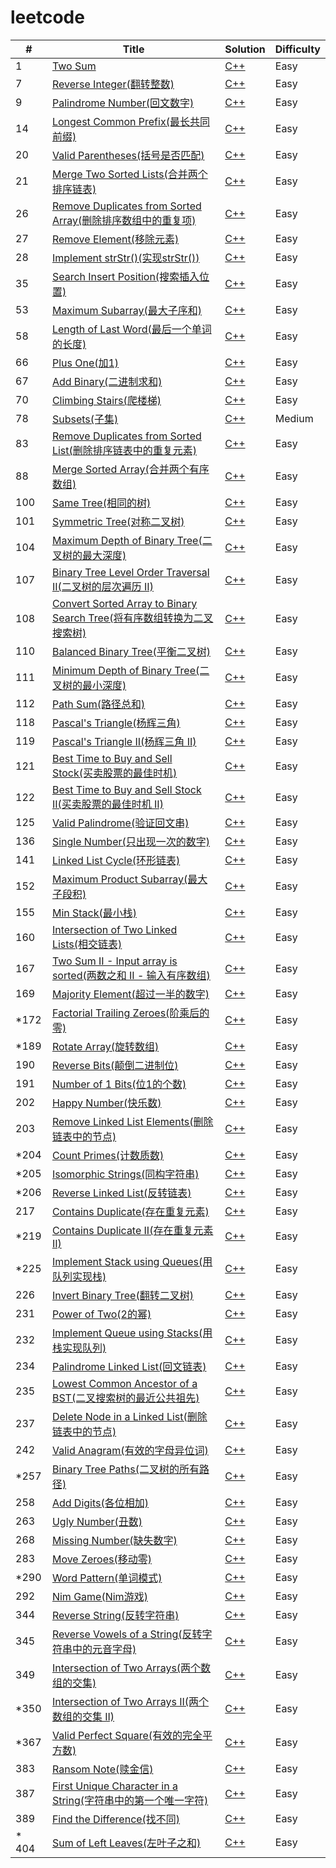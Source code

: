 # leetcode


| # | Title | Solution | Difficulty |
|---| ----- | -------- | ---------- |
|1|[Two Sum](https://leetcode.com/problems/two-sum/description/) | [C++](./algorithms/cpp/001_twoSum.cpp)|Easy|
|7|[Reverse Integer(翻转整数)](https://leetcode.com/problems/reverse-integer/description/) | [C++](./algorithms/cpp/007_reverse.cpp)|Easy|
|9|[Palindrome Number(回文数字)](https://leetcode.com/problems/palindrome-number/description/) | [C++](./algorithms/cpp/009_isPalindrome.cpp)|Easy|
|14|[Longest Common Prefix(最长共同前缀)](https://leetcode.com/problems/longest-common-prefix/description/) | [C++](./algorithms/cpp/014_longestCommonPrefix.cpp)|Easy|
|20|[Valid Parentheses(括号是否匹配)](https://leetcode.com/problems/valid-parentheses/description/) | [C++](./algorithms/cpp/020_isValid.cpp)|Easy|
|21|[Merge Two Sorted Lists(合并两个排序链表)](https://leetcode.com/problems/merge-two-sorted-lists/description/) | [C++](./algorithms/cpp/021_mergeTwoLists.cpp)|Easy|
|26|[Remove Duplicates from Sorted Array(删除排序数组中的重复项)](https://leetcode.com/problems/remove-duplicates-from-sorted-array/description/) | [C++](./algorithms/cpp/026_removeDuplicates.cpp)|Easy|
|27|[Remove Element(移除元素)](https://leetcode.com/problems/remove-element/description/) | [C++](./algorithms/cpp/027_removeElement.cpp)|Easy|
|28|[Implement strStr()(实现strStr())](https://leetcode.com/problems/implement-strstr/description/) | [C++](./algorithms/cpp/028_strStr.cpp)|Easy|
|35|[Search Insert Position(搜索插入位置)](https://leetcode.com/problems/search-insert-position/description/) | [C++](./algorithms/cpp/035_searchInsert.cpp)|Easy|
|53|[Maximum Subarray(最大子序和)](https://leetcode.com/problems/maximum-subarray/description/) | [C++](./algorithms/cpp/053_maxSubArray.cpp)|Easy|
|58|[Length of Last Word(最后一个单词的长度)](https://leetcode.com/problems/length-of-last-word/description/) | [C++](./algorithms/cpp/058_lengthOfLastWord.cpp)|Easy|
|66|[Plus One(加1)](https://leetcode.com/problems/plus-one/description/) | [C++](./algorithms/cpp/066_plusOne.cpp)|Easy|
|67|[Add Binary(二进制求和)](https://leetcode.com/problems/add-binary/description/) | [C++](./algorithms/cpp/067_addBinary.cpp)|Easy|
|70|[Climbing Stairs(爬楼梯)](https://leetcode.com/problems/climbing-stairs/description/) | [C++](./algorithms/cpp/070_climbStairs.cpp)|Easy|
|78|[Subsets(子集)](https://oj.leetcode.com/problems/subsets/) | [C++](./algorithms/cpp/078_subsets.cpp)|Medium|
|83|[Remove Duplicates from Sorted List(删除排序链表中的重复元素)](https://leetcode.com/problems/remove-duplicates-from-sorted-list/description/)|[C++](./algorithms/cpp/083_deleteDuplicates.cpp)|Easy|
|88|[Merge Sorted Array(合并两个有序数组)](https://leetcode.com/problems/merge-sorted-array/description/)|[C++](./algorithms/cpp/088_merge.cpp)|Easy|
|100|[Same Tree(相同的树)](https://leetcode.com/problems/same-tree/description/)|[C++](./algorithms/cpp/100_isSameTree.cpp)|Easy|
|101|[Symmetric Tree(对称二叉树)](https://leetcode.com/problems/symmetric-tree/description/)|[C++](./algorithms/cpp/101_isSymmetric.cpp)|Easy|
|104|[Maximum Depth of Binary Tree(二叉树的最大深度)](https://leetcode.com/problems/maximum-depth-of-binary-tree/description/)|[C++](./algorithms/cpp/104_maxDepth.cpp)|Easy|
|107|[Binary Tree Level Order Traversal II(二叉树的层次遍历 II)](https://leetcode.com/problems/binary-tree-level-order-traversal-ii/description/)|[C++](./algorithms/cpp/107_levelOrderBottom.cpp)|Easy|
|108|[Convert Sorted Array to Binary Search Tree(将有序数组转换为二叉搜索树)](https://leetcode.com/problems/convert-sorted-array-to-binary-search-tree/description/)|[C++](./algorithms/cpp/108_sortedArrayToBST.cpp)|Easy|
|110|[Balanced Binary Tree(平衡二叉树)](https://leetcode.com/problems/balanced-binary-tree/description/)|[C++](./algorithms/cpp/110_isBalanced.cpp)|Easy|
|111|[Minimum Depth of Binary Tree(二叉树的最小深度)](https://leetcode.com/problems/minimum-depth-of-binary-tree/description/)|[C++](./algorithms/cpp/111_minDepth.cpp)|Easy|
|112|[Path Sum(路径总和)](https://leetcode.com/problems/path-sum/description/)|[C++](./algorithms/cpp/112_hasPathSum.cpp)|Easy|
|118|[Pascal's Triangle(杨辉三角)](https://leetcode.com/problems/pascals-triangle/description/)|[C++](./algorithms/cpp/118_generate.cpp)|Easy|
|119|[Pascal's Triangle II(杨辉三角 II)](https://leetcode.com/problems/pascals-triangle-ii/description/)|[C++](./algorithms/cpp/119_getRow.cpp)|Easy|
|121|[Best Time to Buy and Sell Stock(买卖股票的最佳时机)](https://leetcode.com/problems/best-time-to-buy-and-sell-stock/description/)|[C++](./algorithms/cpp/121_maxProfit.cpp)|Easy|
|122|[Best Time to Buy and Sell Stock II(买卖股票的最佳时机 II)](https://leetcode.com/problems/best-time-to-buy-and-sell-stock-ii/description/)|[C++](./algorithms/cpp/122_maxProfit.cpp)|Easy|
|125|[Valid Palindrome(验证回文串)](https://leetcode.com/problems/valid-palindrome/description/)|[C++](./algorithms/cpp/125_isPalindrome.cpp)|Easy|
|136|[Single Number(只出现一次的数字)](https://leetcode.com/problems/single-number/description/)|[C++](./algorithms/cpp/136_singleNumber.cpp)|Easy|
|141|[Linked List Cycle(环形链表)](https://leetcode.com/problems/linked-list-cycle/description/)|[C++](./algorithms/cpp/141_hasCycle.cpp)|Easy|
|152|[Maximum Product Subarray(最大子段积)](https://leetcode.com/problems/maximum-product-subarray/description/) | [C++](./algorithms/cpp/152_maximumProductSubarray.cpp)|Easy|
|155|[Min Stack(最小栈)](https://leetcode.com/problems/min-stack/description/)|[C++](./algorithms/cpp/155_MinStack.cpp)|Easy|
|160|[Intersection of Two Linked Lists(相交链表)](https://leetcode.com/problems/intersection-of-two-linked-lists/description/)|[C++](./algorithms/cpp/160_getIntersectionNode.cpp)|Easy|
|167|[Two Sum II - Input array is sorted(两数之和 II - 输入有序数组)](https://leetcode.com/problems/two-sum-ii-input-array-is-sorted/description/)|[C++](./algorithms/cpp/167_twoSum.cpp)|Easy|
|169|[Majority Element(超过一半的数字)](https://leetcode.com/problems/majority-element/description/)|[C++](./algorithms/cpp/169_majorityElement.cpp)|Easy|
|*172|[Factorial Trailing Zeroes(阶乘后的零)](https://leetcode.com/problems/factorial-trailing-zeroes/description/)|[C++](./algorithms/cpp/172_trailingZeroes.cpp)|Easy|
|*189|[Rotate Array(旋转数组)](https://leetcode.com/problems/rotate-array/description/)|[C++](./algorithms/cpp/189_rotate.cpp)|Easy|
|190|[Reverse Bits(颠倒二进制位)](https://leetcode.com/problems/reverse-bits/description/)|[C++](./algorithms/cpp/190_reverseBits.cpp)|Easy|
|191|[Number of 1 Bits(位1的个数)](https://leetcode.com/problems/number-of-1-bits/description/)|[C++](./algorithms/cpp/191_hammingWeight.cpp)|Easy|
|202|[Happy Number(快乐数)](https://leetcode.com/problems/happy-number/description/)|[C++](./algorithms/cpp/202_isHappy.cpp)|Easy|
|203|[Remove Linked List Elements(删除链表中的节点)](https://leetcode.com/problems/remove-linked-list-elements/description/)|[C++](./algorithms/cpp/203_removeElements.cpp)|Easy|
|*204|[Count Primes(计数质数)](https://leetcode.com/problems/count-primes/description/)|[C++](./algorithms/cpp/204_countPrimes.cpp)|Easy|
|*205|[Isomorphic Strings(同构字符串)](https://leetcode.com/problems/isomorphic-strings/description/)|[C++](./algorithms/cpp/205_isIsomorphic.cpp)|Easy|
|*206|[Reverse Linked List(反转链表)](https://leetcode.com/problems/reverse-linked-list/description/)|[C++](./algorithms/cpp/206_reverseList.cpp)|Easy|
|217|[Contains Duplicate(存在重复元素)](https://leetcode.com/problems/contains-duplicate/description/)|[C++](./algorithms/cpp/217_containsDuplicate.cpp)|Easy|
|*219|[Contains Duplicate II(存在重复元素 II)](https://leetcode.com/problems/contains-duplicate-ii/description/)|[C++](./algorithms/cpp/219_containsNearbyDuplicate.cpp)|Easy|
|*225|[Implement Stack using Queues(用队列实现栈)](https://leetcode.com/problems/implement-stack-using-queues/description/)|[C++](./algorithms/cpp/225_MyStack.cpp)|Easy|
|226|[Invert Binary Tree(翻转二叉树)](https://leetcode.com/problems/invert-binary-tree/description/)|[C++](./algorithms/cpp/226_invertTree.cpp)|Easy|
|231|[Power of Two(2的幂)](https://leetcode.com/problems/power-of-two/description/)|[C++](./algorithms/cpp/231_isPowerOfTwo.cpp)|Easy|
|232|[Implement Queue using Stacks(用栈实现队列)](https://leetcode.com/problems/implement-queue-using-stacks/description/)|[C++](./algorithms/cpp/232_MyQueue.cpp)|Easy|
|234|[Palindrome Linked List(回文链表)](https://leetcode.com/problems/palindrome-linked-list/description/)|[C++](./algorithms/cpp/234_isPalindrome.cpp)|Easy|
|235|[Lowest Common Ancestor of a BST(二叉搜索树的最近公共祖先)](https://leetcode.com/problems/lowest-common-ancestor-of-a-binary-search-tree/description/)|[C++](./algorithms/cpp/235_lowestCommonAncestor.cpp)|Easy|
|237|[Delete Node in a Linked List(删除链表中的节点)](https://leetcode.com/problems/delete-node-in-a-linked-list/description/)|[C++](./algorithms/cpp/237_deleteNode.cpp)|Easy|
|242|[Valid Anagram(有效的字母异位词)](https://leetcode.com/problems/valid-anagram/description/)|[C++](./algorithms/cpp/242_isAnagram.cpp)|Easy|
|*257|[Binary Tree Paths(二叉树的所有路径)](https://leetcode.com/problems/binary-tree-paths/description/)|[C++](./algorithms/cpp/257_binaryTreePaths.cpp)|Easy|
|258|[Add Digits(各位相加)](https://leetcode.com/problems/add-digits/description/)|[C++](./algorithms/cpp/258_addDigits.cpp)|Easy|
|263|[Ugly Number(丑数)](https://leetcode.com/problems/ugly-number/description/)|[C++](./algorithms/cpp/263_isUgly.cpp)|Easy|
|268|[Missing Number(缺失数字)](https://leetcode.com/problems/missing-number/description/)|[C++](./algorithms/cpp/268_missingNumber.cpp)|Easy|
|283|[Move Zeroes(移动零)](https://leetcode.com/problems/move-zeroes/description/)|[C++](./algorithms/cpp/283_moveZeroes.cpp)|Easy|
|*290|[Word Pattern(单词模式)](https://leetcode.com/problems/word-pattern/description/)|[C++](./algorithms/cpp/290_wordPattern.cpp)|Easy|
|292|[Nim Game(Nim游戏)](https://leetcode.com/problems/nim-game/description/)|[C++](./algorithms/cpp/292_canWinNim.cpp)|Easy|
|344|[Reverse String(反转字符串)](https://leetcode.com/problems/reverse-string/description/)|[C++](./algorithms/cpp/344_reverseString.cpp)|Easy|
|345|[Reverse Vowels of a String(反转字符串中的元音字母)](https://leetcode.com/problems/reverse-vowels-of-a-string/description/)|[C++](./algorithms/cpp/345_reverseVowels.cpp)|Easy|
|349|[Intersection of Two Arrays(两个数组的交集)](https://leetcode.com/problems/intersection-of-two-arrays/description/)|[C++](./algorithms/cpp/349_intersection.cpp)|Easy|
|*350|[Intersection of Two Arrays II(两个数组的交集 II)](https://leetcode.com/problems/intersection-of-two-arrays-ii/description/)|[C++](./algorithms/cpp/350_intersect.cpp)|Easy|
|*367|[Valid Perfect Square(有效的完全平方数)](https://leetcode.com/problems/valid-perfect-square/description/)|[C++](./algorithms/cpp/367_isPerfectSquare.cpp)|Easy|
|383|[Ransom Note(赎金信)](https://leetcode.com/problems/ransom-note/description/)|[C++](./algorithms/cpp/383_canConstruct.cpp)|Easy|
|387|[First Unique Character in a String(字符串中的第一个唯一字符)](https://leetcode.com/problems/first-unique-character-in-a-string/description/)|[C++](./algorithms/cpp/387_firstUniqChar.cpp)|Easy|
|389|[Find the Difference(找不同)](https://leetcode.com/problems/find-the-difference/description/)|[C++](./algorithms/cpp/389_findTheDifference.cpp)|Easy|
|* 404|[Sum of Left Leaves(左叶子之和)](https://leetcode.com/problems/sum-of-left-leaves/description/)|[C++](./algorithms/cpp/404_sumOfLeftLeaves.cpp)|Easy|
